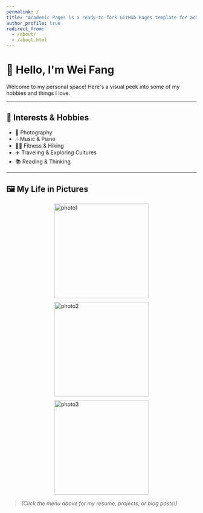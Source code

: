 ```yaml
---
permalink: /
title: "Academic Pages is a ready-to-fork GitHub Pages template for academic personal websites"
author_profile: true
redirect_from: 
  - /about/
  - /about.html
---
```

# 👋 Hello, I'm Wei Fang

Welcome to my personal space! Here's a visual peek into some of my hobbies and things I love.

---

## 🎨 Interests & Hobbies

- 📸 Photography  
- 🎶 Music & Piano  
- 🧗‍♂️ Fitness & Hiking  
- ✈️ Traveling & Exploring Cultures  
- 📚 Reading & Thinking  

---

## 🖼️ My Life in Pictures

<div style="display: flex; flex-wrap: wrap; gap: 10px; justify-content: space-around;">
  <img src="/assets/images/photo1.jpg" alt="photo1" width="250"/>
  <img src="/assets/images/photo2.jpg" alt="photo2" width="250"/>
  <img src="/assets/images/photo3.jpg" alt="photo3" width="250"/>
</div>

> *(Click the menu above for my resume, projects, or blog posts!)*
